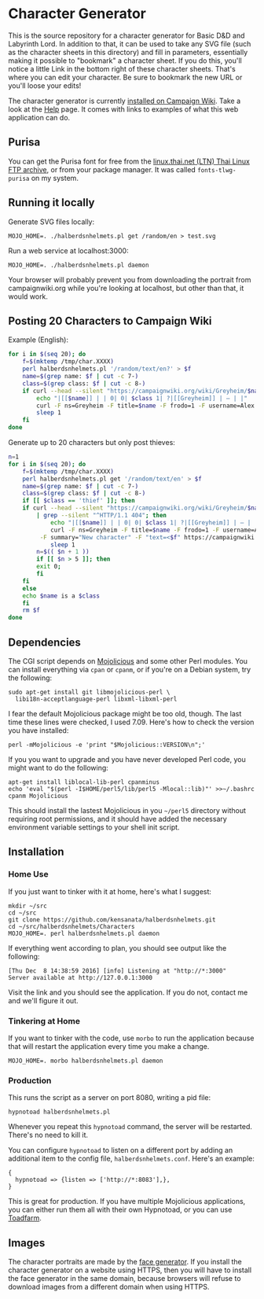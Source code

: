 # Character Generator

This is the source repository for a character generator for Basic D&D
and Labyrinth Lord. In addition to that, it can be used to take any
SVG file (such as the character sheets in this directory) and fill in
parameters, essentially making it possible to "bookmark" a character
sheet. If you do this, you'll notice a little Link in the bottom right
of these character sheets. That's where you can edit your character.
Be sure to bookmark the new URL or you'll loose your edits!

The character generator is currently
[installed on Campaign Wiki](http://campaignwiki.org/halberdsnhelmets).
Take a look at the
[Help](http://campaignwiki.org/halberdsnhelmets/help) page. It comes
with links to examples of what this web application can do.


## Purisa

You can get the Purisa font for free from the
[linux.thai.net (LTN) Thai Linux FTP archive](ftp://linux.thai.net/pub/thailinux/software/thai-ttf/),
or from your package manager. It was called `fonts-tlwg-purisa` on my
system.


## Running it locally

Generate SVG files locally:

```
MOJO_HOME=. ./halberdsnhelmets.pl get /random/en > test.svg
```

Run a web service at localhost:3000:

```
MOJO_HOME=. ./halberdsnhelmets.pl daemon
```

Your browser will probably prevent you from downloading the portrait
from campaignwiki.org while you're looking at localhost, but other
than that, it would work.


## Posting 20 Characters to Campaign Wiki

Example (English):

```bash
for i in $(seq 20); do
	f=$(mktemp /tmp/char.XXXX)
	perl halberdsnhelmets.pl '/random/text/en?' > $f
	name=$(grep name: $f | cut -c 7-)
	class=$(grep class: $f | cut -c 8-)
	if curl --head --silent "https://campaignwiki.org/wiki/Greyheim/$name" | grep --silent "^HTTP/1.1 404"; then
		echo "|[[$name]] | | 0| 0| $class 1| ?|[[Greyheim]] | – | |"
		curl -F ns=Greyheim -F title=$name -F frodo=1 -F username=Alex -F summary="New character" -F "text=<$f" https://campaignwiki.org/wiki
		sleep 1
	fi
done
```

Generate up to 20 characters but only post thieves:

```bash
n=1
for i in $(seq 20); do
    f=$(mktemp /tmp/char.XXXX)
    perl halberdsnhelmets.pl get '/random/text/en' > $f
    name=$(grep name: $f | cut -c 7-)
    class=$(grep class: $f | cut -c 8-)
    if [[ $class == 'thief' ]]; then
	if curl --head --silent "https://campaignwiki.org/wiki/Greyheim/$name" \
		| grep --silent "^HTTP/1.1 404"; then
            echo "|[[$name]] | | 0| 0| $class 1| ?|[[Greyheim]] | – | |"
            curl -F ns=Greyheim -F title=$name -F frodo=1 -F username=Alex \
		 -F summary="New character" -F "text=<$f" https://campaignwiki.org/wiki
            sleep 1
	    n=$(( $n + 1 ))
	    if [[ $n > 5 ]]; then
		exit 0;
	    fi
	fi
    else
	echo $name is a $class
    fi
    rm $f
done
```

## Dependencies

The CGI script depends on [Mojolicious](http://mojolicio.us/) and some
other Perl modules. You can install everything via `cpan` or `cpanm`,
or if you're on a Debian system, try the following:

```
sudo apt-get install git libmojolicious-perl \
  libi18n-acceptlanguage-perl libxml-libxml-perl
```

I fear the default Mojolicious package might be too old, though. The
last time these lines were checked, I used 7.09. Here's how to check
the version you have installed:

```
perl -mMojolicious -e 'print "$Mojolicious::VERSION\n";'
```

If you you want to upgrade and you have never developed Perl code, you
might want to do the following:

```
apt-get install liblocal-lib-perl cpanminus
echo 'eval "$(perl -I$HOME/perl5/lib/perl5 -Mlocal::lib)"' >>~/.bashrc
cpanm Mojolicious
```

This should install the lastest Mojolicious in you `~/perl5` directory
without requiring root permissions, and it should have added the
necessary environment variable settings to your shell init script.

## Installation

### Home Use

If you just want to tinker with it at home, here's what I suggest:

```
mkdir ~/src
cd ~/src
git clone https://github.com/kensanata/halberdsnhelmets.git
cd ~/src/halberdsnhelmets/Characters
MOJO_HOME=. perl halberdsnhelmets.pl daemon
```

If everything went according to plan, you should see output like the
following:

```
[Thu Dec  8 14:38:59 2016] [info] Listening at "http://*:3000"
Server available at http://127.0.0.1:3000
```

Visit the link and you should see the application. If you do not,
contact me and we'll figure it out.

### Tinkering at Home

If you want to tinker with the code, use `morbo` to run the
application because that will restart the application every time you
make a change.

```
MOJO_HOME=. morbo halberdsnhelmets.pl daemon
```

### Production

This runs the script as a server on port 8080, writing a pid file:

```
hypnotoad halberdsnhelmets.pl
```

Whenever you repeat this `hypnotoad` command, the server will be
restarted. There's no need to kill it.

You can configure `hypnotoad` to listen on a different port by adding
an additional item to the config file, `halberdsnhelmets.conf`. Here's
an example:

```
{
  hypnotoad => {listen => ['http://*:8083'],},
}
```

This is great for production. If you have multiple Mojolicious
applications, you can either run them all with their own Hypnotoad, or
you can use [Toadfarm](https://metacpan.org/pod/Toadfarm).

## Images

The character portraits are made by
the [face generator](https://campaignwiki.org/face). If you install
the character generator on a website using HTTPS, then you will have
to install the face generator in the same domain, because browsers
will refuse to download images from a different domain when using
HTTPS.
